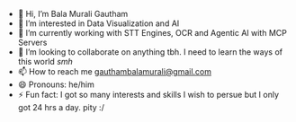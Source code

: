 - 👋 Hi, I’m Bala Murali Gautham
- 👀 I’m interested in Data Visualization and AI
- 🌱 I’m currently working with STT Engines, OCR and Agentic AI with MCP Servers
- 💞️ I’m looking to collaborate on anything tbh. I need to learn the ways of this world *smh*
- 📫 How to reach me gauthambalamurali@gmail.com
- 😄 Pronouns: he/him
- ⚡ Fun fact: I got so many interests and skills I wish to persue but I only got 24 hrs a day. pity :/

<!---
secondstill/secondstill is a ✨ special ✨ repository because its `README.md` (this file) appears on your GitHub profile.
You can click the Preview link to take a look at your changes.
--->
